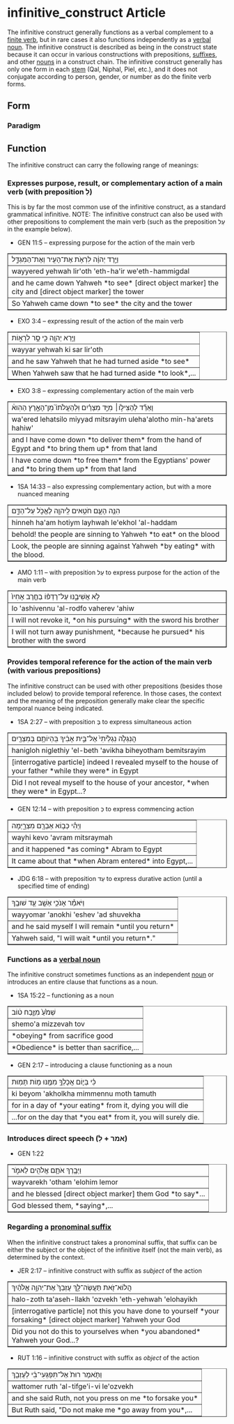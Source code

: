 # infinitive_construct Article
The infinitive construct generally functions as a verbal complement to a [finite verb](https://git.door43.org/Door43/en-uhg/src/master/content/verb/02.md#finite-verbs), but in rare cases it also functions independently as a [verbal noun](https://git.door43.org/Door43/en-uhg/src/master/content/verb/02.md#verbal-nouns). The infinitive construct is described as being in the construct state because it can occur in various constructions with prepositions, [suffixes](https://git.door43.org/Door43/en-uhg/src/master/content/suffix/02.md), and other [nouns](https://git.door43.org/Door43/en-uhg/src/master/content/noun/02.md) in a construct chain. The infinitive construct generally has only one form in each [stem](https://git.door43.org/Door43/en-uhg/src/master/content/stem/02.md) (Qal, Niphal, Piel, etc.), and it does not conjugate according to person, gender, or number as do the finite verb forms.

## Form

### Paradigm

## Function
The infinitive construct can carry the following range of meanings:

### Expresses purpose, result, or complementary action of a main verb (with preposition לְ)
This is by far the most common use of the infinitive construct, as a standard grammatical infinitive. NOTE: The infinitive construct can also be used with other prepositions to complement the main verb (such as the preposition עַל in the example below).

* GEN 11:5 – expressing purpose for the action of the main verb
<table border="1" class="docutils">
<colgroup>
<col width="100%" />
</colgroup>
<tbody valign="top">
<tr class="row-odd"><td>וַיֵּ֣רֶד יְהוָ֔ה לִרְאֹ֥ת אֶת־הָעִ֖יר וְאֶת־הַמִּגְדָּ֑ל</td>
</tr>
<tr class="row-even"><td>wayyered yehwah lir'oth 'eth-ha'ir we'eth-hammigdal</td>
</tr>
<tr class="row-odd"><td>and he came down Yahweh *to see* [direct object marker] the city and [direct object marker] the tower</td>
</tr>
<tr class="row-even"><td>So Yahweh came down *to see* the city and the tower</td>
</tr>
</tbody>
</table>

* EXO 3:4 – expressing result of the action of the main verb
<table border="1" class="docutils">
<colgroup>
<col width="100%" />
</colgroup>
<tbody valign="top">
<tr class="row-odd"><td>וַיַּ֥רְא יְהוָ֖ה כִּ֣י סָ֣ר לִרְא֑וֹת</td>
</tr>
<tr class="row-even"><td>wayyar yehwah ki sar lir'oth</td>
</tr>
<tr class="row-odd"><td>and he saw Yahweh that he had turned aside *to see*</td>
</tr>
<tr class="row-even"><td>When Yahweh saw that he had turned aside *to look*,...</td>
</tr>
</tbody>
</table>

* EXO 3:8 – expressing complementary action of the main verb
<table border="1" class="docutils">
<colgroup>
<col width="100%" />
</colgroup>
<tbody valign="top">
<tr class="row-odd"><td>וָאֵרֵ֞ד לְהַצִּיל֣וֹ׀ מִיַּ֣ד מִצְרַ֗יִם וּֽלְהַעֲלֹתוֹ֮ מִן־הָאָ֣רֶץ הַהִוא֒</td>
</tr>
<tr class="row-even"><td>wa'ered lehatsilo miyyad mitsrayim uleha'alotho min-ha'arets hahiw'</td>
</tr>
<tr class="row-odd"><td>and I have come down *to deliver them* from the hand of Egypt and *to bring them up* from that land</td>
</tr>
<tr class="row-even"><td>I have come down *to free them* from the Egyptians' power and *to bring them up* from that land</td>
</tr>
</tbody>
</table>

* 1SA 14:33 – also expressing complementary action, but with a more nuanced meaning
<table border="1" class="docutils">
<colgroup>
<col width="100%" />
</colgroup>
<tbody valign="top">
<tr class="row-odd"><td>הִנֵּ֥ה הָעָ֛ם חֹטִ֥אים לַֽיהוָ֖ה לֶאֱכֹ֣ל עַל־הַדָּ֑ם</td>
</tr>
<tr class="row-even"><td>hinneh ha'am hotiym layhwah le'ekhol 'al-haddam</td>
</tr>
<tr class="row-odd"><td>behold! the people are sinning to Yahweh *to eat* on the blood</td>
</tr>
<tr class="row-even"><td>Look, the people are sinning against Yahweh *by eating* with the blood.</td>
</tr>
</tbody>
</table>

* AMO 1:11 – with preposition עַל to express purpose for the action of the main verb
<table border="1" class="docutils">
<colgroup>
<col width="100%" />
</colgroup>
<tbody valign="top">
<tr class="row-odd"><td>לֹ֣א אֲשִׁיבֶ֑נּוּ עַל־רָדְפ֨וֹ בַחֶ֤רֶב אָחִיו֙</td>
</tr>
<tr class="row-even"><td>lo 'ashivennu 'al-rodfo vaherev 'ahiw</td>
</tr>
<tr class="row-odd"><td>I will not revoke it, *on his pursuing* with the sword his brother</td>
</tr>
<tr class="row-even"><td>I will not turn away punishment, *because he pursued* his brother with the sword</td>
</tr>
</tbody>
</table>

### Provides temporal reference for the action of the main verb (with various prepositions)
The infinitive construct can be used with other prepositions (besides those included below) to provide temporal reference. In those cases, the context and the meaning of the preposition generally make clear the specific temporal nuance being indicated.

* 1SA 2:27 – with preposition בְּ to express simultaneous action
<table border="1" class="docutils">
<colgroup>
<col width="100%" />
</colgroup>
<tbody valign="top">
<tr class="row-odd"><td>הֲנִגְלֹ֤ה נִגְלֵ֙יתִי֙ אֶל־בֵּ֣ית אָבִ֔יךָ בִּֽהְיוֹתָ֥ם בְּמִצְרַ֖יִם</td>
</tr>
<tr class="row-even"><td>hanigloh niglethiy 'el-beth 'avikha biheyotham bemitsrayim</td>
</tr>
<tr class="row-odd"><td>[interrogative particle] indeed I revealed myself to the house of your father *while they were* in Egypt</td>
</tr>
<tr class="row-even"><td>Did I not reveal myself to the house of your ancestor, *when they were* in Egypt...?</td>
</tr>
</tbody>
</table>

* GEN 12:14 – with preposition כְּ to express commencing action
<table border="1" class="docutils">
<colgroup>
<col width="100%" />
</colgroup>
<tbody valign="top">
<tr class="row-odd"><td>וַיְהִ֕י כְּב֥וֹא אַבְרָ֖ם מִצְרָ֑יְמָה</td>
</tr>
<tr class="row-even"><td>wayhi kevo 'avram mitsraymah</td>
</tr>
<tr class="row-odd"><td>and it happened *as coming* Abram to Egypt</td>
</tr>
<tr class="row-even"><td>It came about that *when Abram entered* into Egypt,...</td>
</tr>
</tbody>
</table>

* JDG 6:18 – with preposition עַד to express durative action (until a specified time of ending)
<table border="1" class="docutils">
<colgroup>
<col width="100%" />
</colgroup>
<tbody valign="top">
<tr class="row-odd"><td>וַיֹּאמַ֕ר אָנֹכִ֥י אֵשֵׁ֖ב עַ֥ד שׁוּבֶֽךָ</td>
</tr>
<tr class="row-even"><td>wayyomar 'anokhi 'eshev 'ad shuvekha</td>
</tr>
<tr class="row-odd"><td>and he said myself I will remain *until you return*</td>
</tr>
<tr class="row-even"><td>Yahweh said, "I will wait *until you return*."</td>
</tr>
</tbody>
</table>

### Functions as a [verbal noun](https://git.door43.org/Door43/en-uhg/src/master/content/verb/02.md#verbal-nouns)
The infinitive construct sometimes functions as an independent [noun](https://git.door43.org/Door43/en-uhg/src/master/content/noun/02.md) or introduces an entire clause that functions as a noun.

* 1SA 15:22 – functioning as a noun
<table border="1" class="docutils">
<colgroup>
<col width="100%" />
</colgroup>
<tbody valign="top">
<tr class="row-odd"><td>שְׁמֹ֙עַ֙ מִזֶּ֣בַח ט֔וֹב</td>
</tr>
<tr class="row-even"><td>shemo'a mizzevah tov</td>
</tr>
<tr class="row-odd"><td>*obeying* from sacrifice good</td>
</tr>
<tr class="row-even"><td>*Obedience* is better than sacrifice,...</td>
</tr>
</tbody>
</table>

* GEN 2:17 – introducing a clause functioning as a noun
<table border="1" class="docutils">
<colgroup>
<col width="100%" />
</colgroup>
<tbody valign="top">
<tr class="row-odd"><td>כִּ֗י בְּי֛וֹם אֲכָלְךָ֥ מִמֶּ֖נּוּ מ֥וֹת תָּמֽוּת</td>
</tr>
<tr class="row-even"><td>ki beyom 'akholkha mimmennu moth tamuth</td>
</tr>
<tr class="row-odd"><td>for in a day of *your eating* from it, dying you will die</td>
</tr>
<tr class="row-even"><td>...for on the day that *you eat* from it, you will surely die.</td>
</tr>
</tbody>
</table>

### Introduces direct speech (אמר + לְ)

* GEN 1:22
<table border="1" class="docutils">
<colgroup>
<col width="100%" />
</colgroup>
<tbody valign="top">
<tr class="row-odd"><td>וַיְבָ֧רֶךְ אֹתָ֛ם אֱלֹהִ֖ים לֵאמֹ֑ר</td>
</tr>
<tr class="row-even"><td>wayvarekh 'otham 'elohim lemor</td>
</tr>
<tr class="row-odd"><td>and he blessed [direct object marker] them God *to say*...</td>
</tr>
<tr class="row-even"><td>God blessed them, *saying*,...</td>
</tr>
</tbody>
</table>

### Regarding a [pronominal suffix](https://git.door43.org/Door43/en-uhg/src/master/content/suffix_pronominal/02.md)
When the infinitive construct takes a pronominal suffix, that suffix can be either the subject or the object of the infinitive itself (not the main verb), as determined by the context. 

* JER 2:17 – infinitive construct with suffix as *subject* of the action
<table border="1" class="docutils">
<colgroup>
<col width="100%" />
</colgroup>
<tbody valign="top">
<tr class="row-odd"><td>הֲלוֹא־זֹ֖את תַּעֲשֶׂה־לָּ֑ךְ עָזְבֵךְ֙ אֶת־יְהוָ֣ה אֱלֹהַ֔יִךְ</td>
</tr>
<tr class="row-even"><td>halo-zoth ta'aseh-llakh 'ozvekh 'eth-yehwah 'elohayikh</td>
</tr>
<tr class="row-odd"><td>[interrogative particle] not this you have done to yourself *your forsaking* [direct object marker] Yahweh your God</td>
</tr>
<tr class="row-even"><td>Did you not do this to yourselves when *you abandoned* Yahweh your God...?</td>
</tr>
</tbody>
</table>

* RUT 1:16 – infinitive construct with suffix as *object* of the action
<table border="1" class="docutils">
<colgroup>
<col width="100%" />
</colgroup>
<tbody valign="top">
<tr class="row-odd"><td>וַתֹּ֤אמֶר רוּת֙ אַל־תִּפְגְּעִי־בִ֔י לְעָזְבֵ֖ךְ</td>
</tr>
<tr class="row-even"><td>wattomer ruth 'al-tifge'i-vi le'ozvekh</td>
</tr>
<tr class="row-odd"><td>and she said Ruth, not you press on me *to forsake you*</td>
</tr>
<tr class="row-even"><td>But Ruth said, "Do not make me *go away from you*,...</td>
</tr>
</tbody>
</table>
